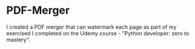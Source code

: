 # PDF-Merger
I created a PDF merger that can watermark each page as part of my exercised I completed on the Udemy course - "Python developer: zero to mastery". 

